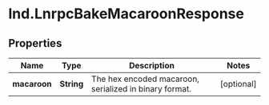 # lnd.LnrpcBakeMacaroonResponse

## Properties

Name | Type | Description | Notes
------------ | ------------- | ------------- | -------------
**macaroon** | **String** | The hex encoded macaroon, serialized in binary format. | [optional] 


